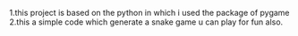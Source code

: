 1.this project is based on the python in which i used the package of pygame
2.this a simple code which generate a snake game u can play for fun also.
